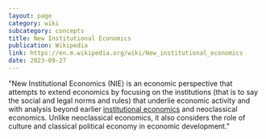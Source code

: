 ```yaml
---
layout: page
category: wiki
subcategory: concepts
title: New Institutional Economics
publication: Wikipedia
link: https://en.m.wikipedia.org/wiki/New_institutional_economics
date: 2023-09-27
---
```


"New Institutional Economics (NIE) is an economic perspective that attempts to extend economics by focusing on the institutions (that is to say the social and legal norms and rules) that underlie economic activity and with analysis beyond earlier [institutional economics](/institutional-economics/) and neoclassical economics. Unlike neoclassical economics, it also considers the role of culture and classical political economy in economic development."
